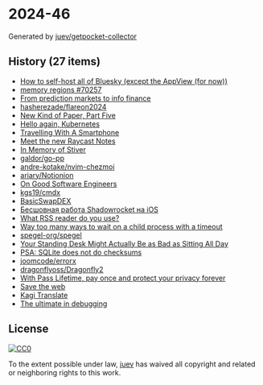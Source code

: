 # 2024-46

Generated by [juev/getpocket-collector](https://github.com/juev/getpocket-collector)

## History (27 items)

- [How to self-host all of Bluesky (except the AppView (for now))](https://alice.bsky.sh/post/3laega7icmi2q)
- [memory regions #70257](https://github.com/golang/go/discussions/70257)
- [From prediction markets to info finance](https://vitalik.eth.limo/general/2024/11/09/infofinance.html)
- [hasherezade/flareon2024](https://github.com/hasherezade/flareon2024)
- [New Kind of Paper, Part Five](https://mlajtos.mu/posts/new-kind-of-paper-5)
- [Hello again, Kubernetes](https://xeiaso.net/blog/2024/hello-again-k8s/)
- [Travelling With A Smartphone](https://irreal.org/blog/?p=12568)
- [Meet the new Raycast Notes](https://raycast-frontend-fjmcih2iz-raycastapp.vercel.app/blog/raycast-notes)
- [In Memory of Stiver](https://blog.jetbrains.com/idea/2024/11/in-memory-of-stiver/)
- [galdor/go-pp](https://github.com/galdor/go-pp)
- [andre-kotake/nvim-chezmoi](https://github.com/andre-kotake/nvim-chezmoi)
- [ariary/Notionion](https://github.com/ariary/Notionion)
- [On Good Software Engineers](https://candost.blog/on-good-software-engineers)
- [kgs19/cmdx](https://github.com/kgs19/cmdx)
- [BasicSwapDEX](https://basicswapdex.com)
- [Бесшовная работа Shadowrocket на iOS](https://mishatugushev.ru/blog/?go=all/shadowrocket-seamless-ios/)
- [What RSS reader do you use?](https://lobste.rs/s/8otsv9)
- [Way too many ways to wait on a child process with a timeout](https://gaultier.github.io/blog/way_too_many_ways_to_wait_for_a_child_process_with_a_timeout.html)
- [spegel-org/spegel](https://github.com/spegel-org/spegel)
- [Your Standing Desk Might Actually Be as Bad as Sitting All Day](https://www.sciencealert.com/your-standing-desk-might-actually-be-as-bad-as-sitting-all-day)
- [PSA: SQLite does not do checksums](https://avi.im/blag/2024/sqlite-bit-flip/)
- [joomcode/errorx](https://github.com/joomcode/errorx)
- [dragonflyoss/Dragonfly2](https://github.com/dragonflyoss/Dragonfly2)
- [With Pass Lifetime, pay once and protect your privacy forever](https://proton.me/blog/pass-lifetime)
- [Save the web](https://obsidian.md/blog/save-the-web/)
- [Kagi Translate](https://translate.kagi.com/)
- [The ultimate in debugging](https://ilearnt.com/blog/ultimatedebugging/)

## License

[![CC0](https://mirrors.creativecommons.org/presskit/buttons/88x31/svg/cc-zero.svg)](https://creativecommons.org/publicdomain/zero/1.0/)

To the extent possible under law, [juev](https://github.com/juev) has waived all copyright and related or neighboring rights to this work.
